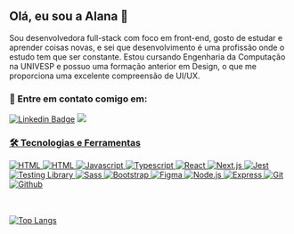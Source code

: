 ## Olá, eu sou a Alana 👋

Sou desenvolvedora full-stack com foco em front-end, gosto de estudar e aprender coisas novas, e sei que desenvolvimento é uma profissão onde o estudo tem que ser constante. Estou cursando Engenharia da Computação na UNIVESP e possuo uma formação anterior em Design, o que me proporciona uma excelente compreensão de UI/UX. 

### 📧 Entre em contato comigo em:
[![Linkedin Badge](https://img.shields.io/badge/LinkedIn-0077B5?style=flat-square&logo=linkedin&logoColor=white)](https://www.linkedin.com/in/alana-bacco/)
<a href="mailto:alanabacco@gmail.com"><img src="https://img.shields.io/badge/alanabacco@gmail.com-D14836?style=flat-square&logo=gmail&logoColor=white" />

### 🛠️ Tecnologias e Ferramentas

<div>
  <img src="https://img.shields.io/badge/HTML5-E34F26?style=for-the-badge&logo=html5&logoColor=white" alt="HTML"/>
  <img src="https://img.shields.io/badge/CSS3-1572B6?style=for-the-badge&logo=css3&logoColor=white" alt="HTML"/>
  <img src="https://img.shields.io/badge/JavaScript-F7DF1E?style=for-the-badge&logo=javascript&logoColor=black" alt="Javascript"/>
  <img src="https://img.shields.io/badge/TypeScript-3178C6?style=for-the-badge&logo=typescript&logoColor=white" alt="Typescript"/>
  <img src="https://img.shields.io/badge/React-61DAFB?style=for-the-badge&logo=react&logoColor=black" alt="React"/>
  <img src="https://img.shields.io/badge/Next.js-000000?style=for-the-badge&logo=next.js&logoColor=white" alt="Next.js"/>
  <img src="https://img.shields.io/badge/Jest-C21325?style=for-the-badge&logo=jest&logoColor=white" alt="Jest"/>
  <img src="https://img.shields.io/badge/Testing_Library-E33332?style=for-the-badge&logo=testing-library&logoColor=white" alt="Testing Library"/>
  <img src="https://img.shields.io/badge/Sass-CC6699?style=for-the-badge&logo=sass&logoColor=white" alt="Sass"/>
  <img src="https://img.shields.io/badge/Bootstrap-7952B3?style=for-the-badge&logo=bootstrap&logoColor=white" alt="Bootstrap"/>
  <img src="https://img.shields.io/badge/Figma-F24E1E?style=for-the-badge&logo=figma&logoColor=white" alt="Figma"/>
  <img src="https://img.shields.io/badge/Node.js-339933?style=for-the-badge&logo=node.js&logoColor=white" alt="Node.js"/>
  <img src="https://img.shields.io/badge/Express-000000?style=for-the-badge&logo=express&logoColor=white" alt="Express"/>
  <img src="https://img.shields.io/badge/Git-F05032?style=for-the-badge&logo=git&logoColor=white" alt="Git"/>
  <img src="https://img.shields.io/badge/Github-181717?style=for-the-badge&logo=github&logoColor=white" alt="Github"/>
</div>
<br/><br/>
  
[![Top Langs](https://github-readme-stats.vercel.app/api/top-langs/?username=alanabacco&layout=compact)](https://github.com/anuraghazra/github-readme-stats)


<!-- 
QUERO ADICIONAR NO FUTURO PRÓXIMO:
<img src="https://img.shields.io/badge/Storybook-FF4785?style=for-the-badge&logo=storybook&logoColor=white" alt="Storybook"/>
<img src="https://img.shields.io/badge/Tailwind_CSS-06B6D4?style=for-the-badge&logo=tailwindcss&logoColor=white" alt="Tailwind CSS"/>
<img src="https://img.shields.io/badge/c%23-239120?style=for-the-badge&logo=c-sharp&logoColor=white" alt="C#"/>
<img src="https://img.shields.io/badge/.Net-512BD4?style=for-the-badge&logo=.net&logoColor=white" alt=".Net"/>
<img src="https://img.shields.io/badge/MUI-007FFF?style=for-the-badge&logo=mui&logoColor=white" alt="MUI"/>
<img src="https://img.shields.io/badge/Angular-E23237?style=for-the-badge&logo=angularjs&logoColor=white" alt="Angular"/>
<img src="https://img.shields.io/badge/Cypress-17202C?style=for-the-badge&logo=cypress&logoColor=white" alt="Cypress"/>
---

### Hi there 👋

**alanabacco/alanabacco** is a ✨ _special_ ✨ repository because its `README.md` (this file) appears on your GitHub profile.

Here are some ideas to get you started:

- 🔭 I’m currently working on ...
- 🌱 I’m currently learning ...
- 👯 I’m looking to collaborate on ...
- 🤔 I’m looking for help with ...
- 💬 Ask me about ...
- 📫 How to reach me: ...
- 😄 Pronouns: ...
- ⚡ Fun fact: ...
-->
